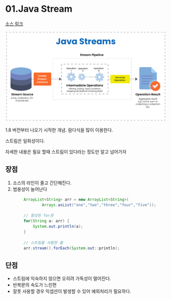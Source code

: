 # 01.Java Stream

[소스 링크](https://github.com/jinrang2/TJS_BigData/tree/9ae1f0f86091649c09b57e570e9e986f3957dfac/src/1_JAVA/ch00_selfex/src/StreamTestMain.java)

![](../../.gitbook/assets/java-streams.png)

1.8 버전부터 나오기 시작한 개념. 람다식을 많이 이용한다.

스트림은 일회성이다.

자세한 내용은 필요 할때 스트림이 있다라는 정도만 알고 넘어가자

## 장점

1. 소스의 라인이 줄고 간단해진다. 
2. 범용성이 늘어난다

```java
        ArrayList<String> arr = new ArrayList<String>(
                Arrays.asList("one","two","three","four","five"));

        // 향상된 for문
        for(String a: arr) {
            System.out.println(a);
        }

        // 스트림을 사용한 출
        arr.stream().forEach(System.out::println);
```

## 단점

* 스트림에 익숙하지 않으면 오히려 가독성이 떨어진다.
* 반복문의 속도가 느린편
* 잘못 사용할 경우 익셉션이 발생할 수 있어 예외처리가 필요하다.

